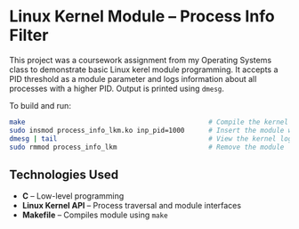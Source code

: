 # Linux Kernel Module – Process Info Filter

This project was a coursework assignment from my Operating Systems class to demonstrate basic Linux kerel module programming.  It accepts a PID threshold as a module parameter and logs information about all processes with a higher PID. Output is printed using `dmesg`.

To build and run:
```bash
make                                              # Compile the kernel module
sudo insmod process_info_lkm.ko inp_pid=1000      # Insert the module with PID threshold
dmesg | tail                                      # View the kernel log output
sudo rmmod process_info_lkm                       # Remove the module
```


## Technologies Used

- **C** – Low-level programming
- **Linux Kernel API** – Process traversal and module interfaces
- **Makefile** – Compiles module using `make`
